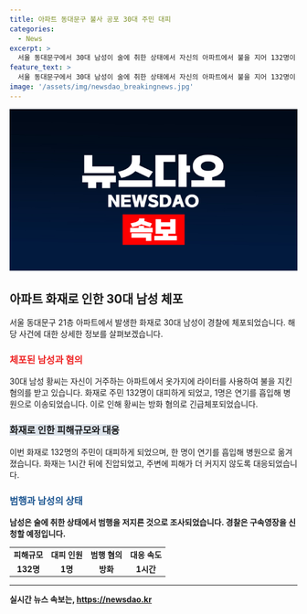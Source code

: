 ```yaml
---
title: 아파트 동대문구 불사 공포 30대 주민 대피
categories:
  - News
excerpt: >
  서울 동대문구에서 30대 남성이 술에 취한 상태에서 자신의 아파트에서 불을 지어 132명이 대피하게 만들었습니다. 불이 진화되기까지 약 1시간이 걸렸고 한 명이 연기를 흡입해 병원으로 이송되었습니다. 경찰은 남성에 대한 구속영장을 신청할 예정입니다.
feature_text: >
  서울 동대문구에서 30대 남성이 술에 취한 상태에서 자신의 아파트에서 불을 지어 132명이 대피하게 만들었습니다. 불이 진화되기까지 약 1시간이 걸렸고 한 명이 연기를 흡입해 병원으로 이송되었습니다. 경찰은 남성에 대한 구속영장을 신청할 예정입니다.
image: '/assets/img/newsdao_breakingnews.jpg'
---
```


<p><img src="/assets/img/newsdao_breakingnews.jpg" alt="cryptoinkorea 속보" /></p>

<h2 data-ke-size="size26">아파트 화재로 인한 30대 남성 체포</h2>

<p data-ke-size="size16">서울 동대문구 21층 아파트에서 발생한 화재로 30대 남성이 경찰에 체포되었습니다. 해당 사건에 대한 상세한 정보를 살펴보겠습니다.</p>

<h3><b><span style="color: #ee2323;">체포된 남성과 혐의</span></b></h3>

<p data-ke-size="size16">30대 남성 황씨는 자신이 거주하는 아파트에서 옷가지에 라이터를 사용하여 불을 지킨 혐의를 받고 있습니다. 화재로 주민 132명이 대피하게 되었고, 1명은 연기를 흡입해 병원으로 이송되었습니다. 이로 인해 황씨는 방화 혐의로 긴급체포되었습니다.</p>

<h3><b><span style="background-color: #21538527;">화재로 인한 피해규모와 대응</span></b></h3>

<p data-ke-size="size16">이번 화재로 132명의 주민이 대피하게 되었으며, 한 명이 연기를 흡입해 병원으로 옮겨졌습니다. 화재는 1시간 뒤에 진압되었고, 주변에 피해가 더 커지지 않도록 대응되었습니다.</p>

<h3><b><span style="color: #1a5490;">범행과 남성의 상태</span><b></h3>

<p data-ke-size="size16">남성은 술에 취한 상태에서 범행을 저지른 것으로 조사되었습니다. 경찰은 구속영장을 신청할 예정입니다.</p>

<table>
    <tbody>
        <tr>
            <td style="text-align: center; height: 17px;"><b>피해규모</b></td>
            <td style="text-align: center; height: 17px;"><b>대피 인원</b></td>
            <td style="text-align: center;"><b>범행 혐의</b></td>
            <td style="text-align: center;"><b>대응 속도</b></td>
        </tr>
        <tr>
            <td style="text-align: center;">132명</td>
            <td style="text-align: center;">1명</td>
            <td style="text-align: center;">방화</td>
            <td style="text-align: center;">1시간</td>
        </tr>
    </tbody>
</table>

<p><hr></p>
실시간 뉴스 속보는, <a href="https://newsdao.kr" rel="dofollow">https://newsdao.kr</a>



